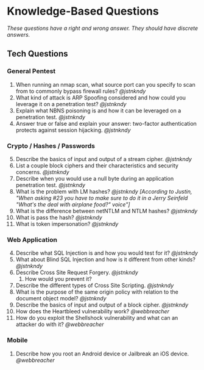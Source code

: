 # Knowledge-Based Questions #
*These questions have a right and wrong answer. They should have discrete answers.*

## Tech Questions ##
### General Pentest ###
1. When running an nmap scan, what source port can you specify to scan from to commonly bypass firewall rules? *@jstnkndy*
2. What kind of attack is ARP Spoofing considered and how could you leverage it on a penetration test? *@jstnkndy*
3. Explain what NBNS poisoning is and how it can be leveraged on a penetration test. *@jstnkndy*
12. Answer true or false and explain your answer: two-factor authentication protects against session hijacking. *@jstnkndy*

### Crypto / Hashes / Passwords ###
5. Describe the basics of input and output of a stream cipher. *@jstnkndy*
6. List a couple block ciphers and their characteristics and security concerns. *@jstnkndy*
7. Describe when you would use a null byte during an application penetration test. *@jstnkndy*
8. What is the problem with LM hashes? *@jstnkndy* *[According to Justin, "When asking #23 you have to make sure to do it in a Jerry Seinfeld "What's the deal with airplane food?" voice"]*
9. What is the difference between netNTLM and NTLM hashes? *@jstnkndy*
10. What is pass the hash? *@jstnkndy*
11. What is token impersonation? *@jstnkndy*

### Web Application ###
4. Describe what SQL Injection is and how you would test for it? *@jstnkndy*
5. What about Blind SQL Injection and how is it different from other kinds? *@jstnkndy*
2. Describe Cross Site Request Forgery. *@jstnkndy*
    1. How would you prevent it?
2. Describe the different types of Cross Site Scripting. *@jstnkndy*
3. What is the purpose of the same origin policy with relation to the document object model? *@jstnkndy*
4. Describe the basics of input and output of a block cipher. *@jstnkndy*
5. How does the Heartbleed vulnerability work? *@webbreacher*
6. How do you exploit the Shellshock vulnerability and what can an attacker do with it? *@webbreacher*

### Mobile ###
1. Describe how you root an Android device or Jailbreak an iOS device. *@webbreacher*